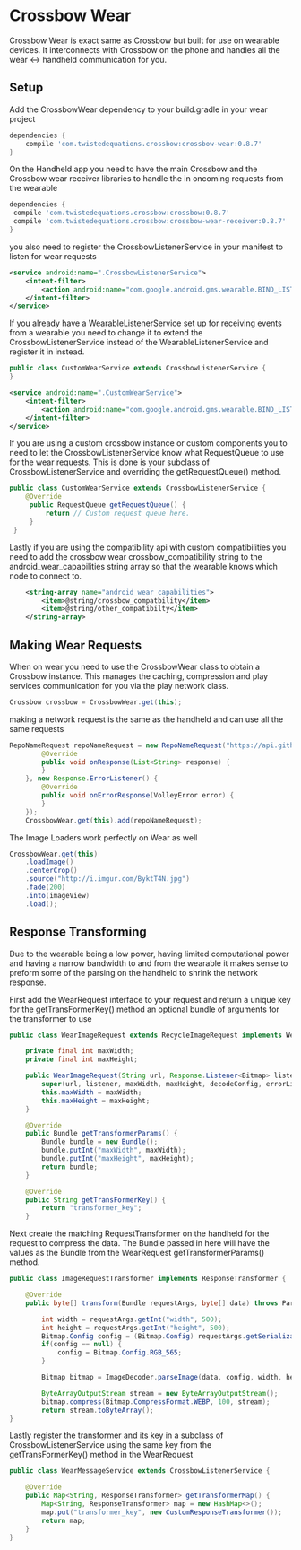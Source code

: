 Crossbow Wear
===========

Crossbow Wear is exact same as Crossbow but built for use on wearable devices. It interconnects with
Crossbow on the phone and handles all the wear <-> handheld communication for you.

Setup
------

Add the CrossbowWear dependency to your build.gradle in your wear project
```groovy
dependencies {
    compile 'com.twistedequations.crossbow:crossbow-wear:0.8.7'
}
```

On the Handheld app you need to have the main Crossbow and the Crossbow wear receiver libraries to
handle the in oncoming requests from the wearable
```groovy
dependencies {
 compile 'com.twistedequations.crossbow:crossbow:0.8.7'
 compile 'com.twistedequations.crossbow:crossbow-wear-receiver:0.8.7'
}
```

you also need to register the CrossbowListenerService in your manifest to listen for wear requests
```xml
<service android:name=".CrossbowListenerService">
    <intent-filter>
        <action android:name="com.google.android.gms.wearable.BIND_LISTENER" />
    </intent-filter>
</service>
```
If you already have a WearableListenerService set up for receiving events from a wearable you need to
change it to extend the CrossbowListenerService instead of the WearableListenerService and register it in instead.
```java
public class CustomWearService extends CrossbowListenerService {
}
```
```xml
<service android:name=".CustomWearService">
    <intent-filter>
        <action android:name="com.google.android.gms.wearable.BIND_LISTENER" />
    </intent-filter>
</service>
```
If you are using a custom crossbow instance or custom components you to need to let the CrossbowListenerService know
what RequestQueue to use for the wear requests. This is done is your subclass of CrossbowListenerService and overriding the
getRequestQueue() method.
```java
public class CustomWearService extends CrossbowListenerService {
    @Override
     public RequestQueue getRequestQueue() {
         return // Custom request queue here.
     }
 }
```
Lastly if you are using the compatibility api with custom compatibilities you need to add the crossbow wear
crossbow_compatibility string to the android_wear_capabilities string array so that the wearable knows
which node to connect to.
```xml
    <string-array name="android_wear_capabilities">
        <item>@string/crossbow_compatbility</item>
        <item>@string/other_compatibilty</item>
    </string-array>
```

Making Wear Requests
------

When on wear you need to use the CrossbowWear class to obtain a Crossbow instance. This
manages the caching, compression and play services communication for you via the play network class.
```java
Crossbow crossbow = CrossbowWear.get(this);
```
making a network request is the same as the handheld and can use all the same requests
```java
RepoNameRequest repoNameRequest = new RepoNameRequest("https://api.github.com/users/twistedequations/repos", new Response.Listener<List<String>>() {
        @Override
        public void onResponse(List<String> response) {
        }
    }, new Response.ErrorListener() {
        @Override
        public void onErrorResponse(VolleyError error) {
        }
    });
    CrossbowWear.get(this).add(repoNameRequest);
```

The Image Loaders work perfectly on Wear as well
```java
CrossbowWear.get(this)
    .loadImage()
    .centerCrop()
    .source("http://i.imgur.com/ByktT4N.jpg")
    .fade(200)
    .into(imageView)
    .load();
```

Response Transforming
------

Due to the wearable being a low power, having limited computational power and having a narrow
bandwidth to and from the wearable it makes sense to preform some of the parsing on the handheld to
shrink the network response.

First add the WearRequest interface to your request and return a unique key for the getTransFormerKey()
method an optional bundle of arguments for the transformer to use

```java
public class WearImageRequest extends RecycleImageRequest implements WearRequest {

    private final int maxWidth;
    private final int maxHeight;

    public WearImageRequest(String url, Response.Listener<Bitmap> listener, int maxWidth, int maxHeight, Bitmap.Config decodeConfig, Response.ErrorListener errorListener) {
        super(url, listener, maxWidth, maxHeight, decodeConfig, errorListener);
        this.maxWidth = maxWidth;
        this.maxHeight = maxHeight;
    }

    @Override
    public Bundle getTransformerParams() {
        Bundle bundle = new Bundle();
        bundle.putInt("maxWidth", maxWidth);
        bundle.putInt("maxHeight", maxHeight);
        return bundle;
    }

    @Override
    public String getTransFormerKey() {
        return "transformer_key";
    }
```

Next create the matching RequestTransformer on the handheld for the request to compress the data.
The Bundle passed in here will have the values as the Bundle from the WearRequest
getTransformerParams() method.

```java
public class ImageRequestTransformer implements ResponseTransformer {

    @Override
    public byte[] transform(Bundle requestArgs, byte[] data) throws ParseError {

        int width = requestArgs.getInt("width", 500);
        int height = requestArgs.getInt("height", 500);
        Bitmap.Config config = (Bitmap.Config) requestArgs.getSerializable("config");
        if(config == null) {
            config = Bitmap.Config.RGB_565;
        }

        Bitmap bitmap = ImageDecoder.parseImage(data, config, width, height);

        ByteArrayOutputStream stream = new ByteArrayOutputStream();
        bitmap.compress(Bitmap.CompressFormat.WEBP, 100, stream);
        return stream.toByteArray();
}
```

Lastly register the transformer and its key in a subclass of CrossbowListenerService using the same key
from the getTransFormerKey() method in the WearRequest
```java
public class WearMessageService extends CrossbowListenerService {

    @Override
    public Map<String, ResponseTransformer> getTransformerMap() {
        Map<String, ResponseTransformer> map = new HashMap<>();
        map.put("transformer_key", new CustomResponseTransformer());
        return map;
    }
}
```